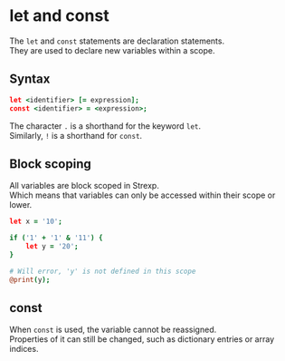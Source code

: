 # let and const

The `let` and `const` statements are declaration statements.  
They are used to declare new variables within a scope.  

## Syntax

```coffeescript
let <identifier> [= expression];
const <identifier> = <expression>;
```

The character `.` is a shorthand for the keyword `let`.  
Similarly, `!` is a shorthand for `const`.  

## Block scoping

All variables are block scoped in Strexp.  
Which means that variables can only be accessed within their scope or lower.  

```coffeescript
let x = '10';

if ('1' + '1' & '11') {
    let y = '20';
}

# Will error, 'y' is not defined in this scope
@print(y);
```

## const

When `const` is used, the variable cannot be reassigned.  
Properties of it can still be changed, such as dictionary entries or array indices.  
